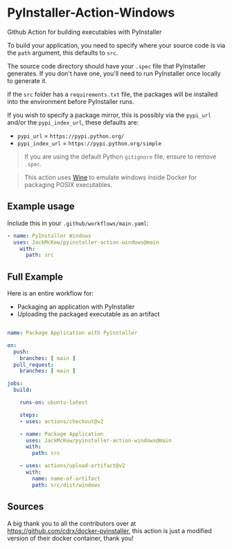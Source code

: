 # PyInstaller-Action-Windows

Github Action for building executables with PyInstaller

To build your application, you need to specify where your source code is via the `path` argument, this defaults to `src`.

The source code directory should have your `.spec` file that PyInstaller generates. If you don't have one, you'll need to run PyInstaller once locally to generate it.

If the `src` folder has a `requirements.txt` file, the packages will be installed into the environment before PyInstaller runs.

If you wish to specify a package mirror, this is possibly via the `pypi_url` and/or the `pypi_index_url`, these defaults are:

- `pypi_url` = `https://pypi.python.org/`
- `pypi_index_url` = `https://pypi.python.org/simple`

> If you are using the default Python `gitignore` file, ensure to remove `.spec`.

> This action uses [Wine](https://www.winehq.org) to emulate windows inside Docker for packaging POSIX executables.

## Example usage

Include this in your `.github/workflows/main.yaml`:

```yaml
- name: PyInstaller Windows
  uses: JackMcKew/pyinstaller-action-windows@main
    with:
      path: src
```

## Full Example

Here is an entire workflow for:

- Packaging an application with PyInstaller
- Uploading the packaged executable as an artifact

``` yaml

name: Package Application with Pyinstaller

on:
  push:
    branches: [ main ]
  pull_request:
    branches: [ main ]

jobs:
  build:

    runs-on: ubuntu-latest

    steps:
    - uses: actions/checkout@v2

    - name: Package Application
      uses: JackMcKew/pyinstaller-action-windows@main
      with:
        path: src

    - uses: actions/upload-artifact@v2
      with:
        name: name-of-artifact
        path: src/dist/windows
```

## Sources

A big thank you to all the contributors over at <https://github.com/cdrx/docker-pyinstaller>, this action is just a modified version of their docker container, thank you!
